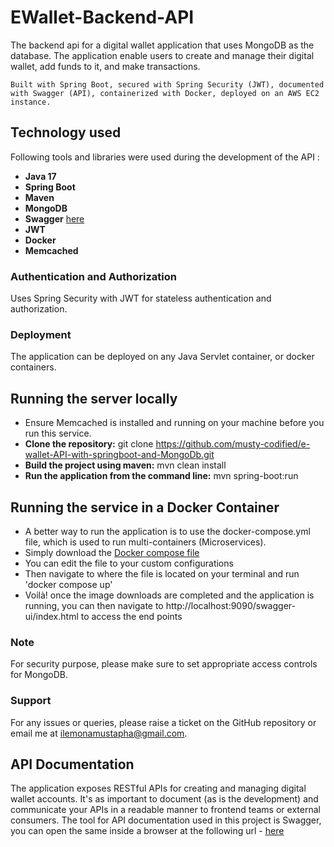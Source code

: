 # EWallet-Backend-API
The backend api for a digital wallet application that uses MongoDB as the database.
The application enable users to create and manage their digital wallet, add funds to it, and make transactions.

`Built with Spring Boot, secured with Spring Security (JWT), documented with Swagger (API),
containerized with Docker, deployed on an AWS EC2 instance.`

## Technology  used ##
Following tools and libraries were used during the development of the API :
- **Java 17**
- **Spring Boot** 
- **Maven**
- **MongoDB** 
- **Swagger** [here](http://localhost:9090/swagger-ui/index.html#/)
- **JWT** 
- **Docker**
- **Memcached**


### Authentication and Authorization
Uses Spring Security with JWT for stateless authentication and authorization.

### Deployment
The application can be deployed on any Java Servlet container, or docker containers.

## Running the server locally ##
*  Ensure Memcached is installed and running on your machine before you run this service.
* **Clone the repository:** git clone https://github.com/musty-codified/e-wallet-API-with-springboot-and-MongoDb.git
* **Build the project using maven:** mvn clean install
* **Run the application from the command line:** mvn spring-boot:run

## Running the service in a Docker Container ##
* A better way to run the application is to use the docker-compose.yml file, which is used to run multi-containers (Microservices).
* Simply download the [Docker compose file](https://github.com/musty-codified/e-Wallet-API-with-Springboot-and-MongoDB/blob/main/docker-compose.yml)
* You can edit the file to your custom configurations
* Then navigate to where the file is located on your terminal and run 'docker compose up'
* Voilà! once the image downloads are completed and the application is running, you can then navigate to http://localhost:9090/swagger-ui/index.html to access the end points

### Note
For security purpose, please make sure to set appropriate access controls for MongoDB.

### Support
For any issues or queries, please raise a ticket on the GitHub repository or email me at ilemonamustapha@gmail.com.

## API Documentation ##
The application exposes RESTful APIs for creating and managing digital wallet accounts.
It's as important to document (as is the development) and communicate your APIs in a readable manner to frontend teams or external consumers.
The tool for API documentation used in this project is Swagger, you can open the same inside a browser at the following url - [here](http://localhost:9090/swagger-ui/index.html#/)






